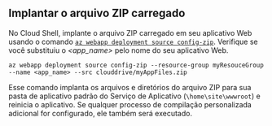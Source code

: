## <a name="deploy-uploaded-zip-file"></a>Implantar o arquivo ZIP carregado

No Cloud Shell, implante o arquivo ZIP carregado em seu aplicativo Web usando o comando [`az webapp deployment source config-zip`](/cli/azure/webapp/deployment/source?view=azure-cli-latest#az_webapp_deployment_source_config_zip). Verifique se você substituiu o *\<app_name>* pelo nome do seu aplicativo Web.

```azurecli-interactive
az webapp deployment source config-zip --resource-group myResouceGroup --name <app_name> --src clouddrive/myAppFiles.zip
```

Esse comando implanta os arquivos e diretórios do arquivo ZIP para sua pasta de aplicativo padrão do Serviço de Aplicativo (`\home\site\wwwroot`) e reinicia o aplicativo. Se qualquer processo de compilação personalizada adicional for configurado, ele também será executado.
